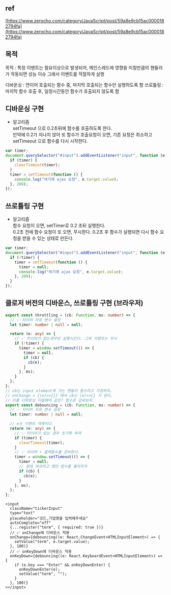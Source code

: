 ## ref

[https://www.zerocho.com/category/JavaScript/post/59a8e9cb15ac0000182794fa](https://www.zerocho.com/category/JavaScript/post/59a8e9cb15ac0000182794fa)

## 목적

목적 : 특정 이벤트는 필요이상으로 발생되어, 메인스레드에 영향을 미칠만큼의 핸들러가 작동되면 성능 이슈
그래서 이벤트를 적절하게 실행

디바운싱 : 연이어 호출되는 함수 중, 마지막 호출되는 함수만 실행하도록 함
쓰로틀링 : 마지막 함수 호출 후, 일정시간동안 함수가 호출되지 않도록 함

## 디바운싱 구현

- 알고리즘  
  setTimeout 으로 0.2초뒤에 함수를 호출하도록 한다.  
  만약에 0.2가 지나지 않아 또 함수가 호출요청이 오면, 기존 요청은 취소하고
  setTimeout 으로 함수를 다시 시작한다.

```js
var timer;
document.querySelector("#input").addEventListener("input", function (e) {
  if (timer) {
    clearTimeout(timer);
  }
  timer = setTimeout(function () {
    console.log("여기에 ajax 요청", e.target.value);
  }, 200);
});
```

## 쓰로틀링 구현

- 알고리즘  
  함수 요청이 오면, setTimer로 0.2 초뒤 실행한다.  
  0.2초 전에 함수 요청이 또 오면, 무시한다.
  0.2초 후 함수가 실행되면 다시 함수 요청을 받을 수 있는 상태로 만든다.

```js
var timer;
document.querySelector("#input").addEventListener("input", function (e) {
  if (!timer) {
    timer = setTimeout(function () {
      timer = null;
      console.log("여기에 ajax 요청", e.target.value);
    }, 200);
  }
});
```

## 클로저 버전의 디바운스, 쓰로틀링 구현 (브라우저)

```ts
export const throttling = (cb: Function, ms: number) => {
  // ✅ 타이머 자유 변수 설정
  let timer: number | null = null;

  return (e: any) => {
    // ✅ 타이머가 없는경우만 실행시킨다. 그외 이벤트는 무시
    if (!timer) {
      timer = window.setTimeout(() => {
        timer = null;
        if (cb) {
          cb(e);
        }
      }, ms);
    }
  };
};
// cb는 input element에 거는 핸들러 함수라고 가정하자.
// onChange = {(e)=>{}} 에서 cb는 (e)=>{} 가 된다.
// 이를 디바운싱 미들웨어 같은? 함수로 감싸보자.
export const debouncing = (cb: Function, ms: number) => {
  // ✅ 타이머 자유 변수 설정
  let timer: number | null = null;

  // e는 이벤트 객체이다.
  return (e: any) => {
    // ✅ 타이머가 있는 경우 초기화 하여
    if (timer) {
      clearTimeout(timer);
    }
    // ✅ 타이머 + 콜백함수를 준비한다.
    timer = window.setTimeout(() => {
      timer = null;
      // 원래 부르려고 했던 함수를 불러주자
      if (cb) {
        cb(e);
      }
    }, ms);
  };
};
```

```tsx
<input
  className="tickerInput"
  type="text"
  placeholder="코드,기업명을 입력해주세요"
  autoComplete="off"
  {...register("term", { required: true })}
  // ✅ onChange에 디바운스 적용
  onChange={debouncing((e: React.ChangeEvent<HTMLInputElement>) => {
    setValue("term", e.target.value);
  }, 100)}
  // ✅ onKeyDown에 디바운스 적용
  onKeyDown={debouncing((e: React.KeyboardEvent<HTMLInputElement>) => {
    if (e.key === "Enter" && onKeyDownEnter) {
      onKeyDownEnter(e);
      setValue("term", "");
    }
  }, 100)}
></input>
```
